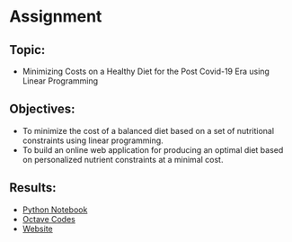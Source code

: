 # Assignment

## Topic:
- Minimizing Costs on a Healthy Diet for the Post Covid-19 Era using Linear Programming

## Objectives:
- To minimize the cost of a balanced diet based on a set of nutritional constraints using linear programming.
- To build an online web application for producing an optimal diet based on personalized nutrient constraints at a minimal cost.

## Results:
- [Python Notebook](notebook/diet.ipynb)
- [Octave Codes](octave/)
- [Website](http://frepha.pythonanywhere.com/)
